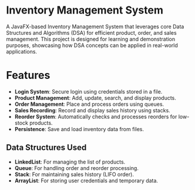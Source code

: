 # Inventory Management System

A JavaFX-based Inventory Management System that leverages core Data Structures and Algorithms (DSA) for efficient product, order, and sales management. This project is designed for learning and demonstration purposes, showcasing how DSA concepts can be applied in real-world applications.

# Features

- **Login System**: Secure login using credentials stored in a file.
- **Product Management**: Add, update, search, and display products.
- **Order Management**: Place and process orders using queues.
- **Sales Recording**: Record and display sales history using stacks.
- **Reorder System**: Automatically checks and processes reorders for low-stock products.
- **Persistence**: Save and load inventory data from files.

## Data Structures Used

- **LinkedList**: For managing the list of products.
- **Queue**: For handling order and reorder processing.
- **Stack**: For maintaining sales history (LIFO order).
- **ArrayList**: For storing user credentials and temporary data.
